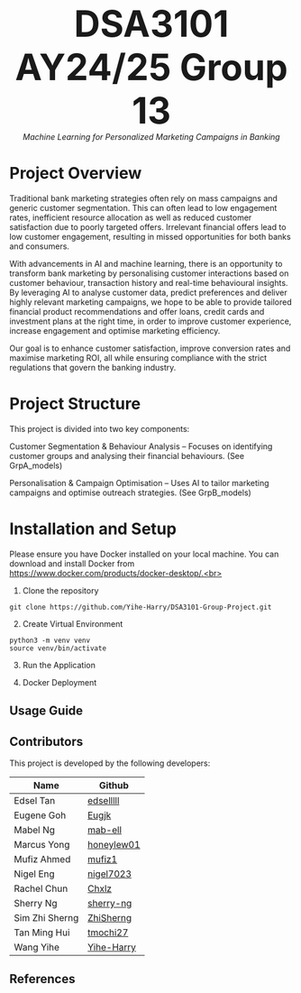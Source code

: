 <p align="center">
  <strong style="font-size:64px;">DSA3101 AY24/25 Group 13</strong> <br>
  <em>Machine Learning for Personalized Marketing Campaigns in Banking</em> <br>
</p>

# Project Overview
Traditional bank marketing strategies often rely on mass campaigns and generic customer segmentation. This can often lead to low engagement rates, inefficient resource allocation as well as reduced customer satisfaction due to poorly targeted offers. Irrelevant financial offers lead to low customer engagement, resulting in missed opportunities for both banks and consumers.

With advancements in AI and machine learning, there is an opportunity to transform bank marketing by personalising customer interactions based on customer behaviour, transaction history and real-time behavioural insights. By leveraging AI to analyse customer data, predict preferences and deliver highly relevant marketing campaigns, we hope to be able to provide tailored financial product recommendations and offer loans, credit cards and investment plans at the right time, in order to improve customer experience, increase engagement and optimise marketing efficiency.

Our goal is to enhance customer satisfaction, improve conversion rates and maximise marketing ROI, all while ensuring compliance with the strict regulations that govern the banking industry.

# Project Structure
This project is divided into two key components:

Customer Segmentation & Behaviour Analysis – Focuses on identifying customer groups and analysing their financial behaviours. (See GrpA_models)

Personalisation & Campaign Optimisation – Uses AI to tailor marketing campaigns and optimise outreach strategies. (See GrpB_models)

# Installation and Setup
Please ensure you have Docker installed on your local machine. You can download and install Docker from https://www.docker.com/products/docker-desktop/.<br>

1. Clone the repository
```
git clone https://github.com/Yihe-Harry/DSA3101-Group-Project.git
```

2. Create Virtual Environment
```
python3 -m venv venv
source venv/bin/activate
```

3. Run the Application

4. Docker Deployment


<h2>Usage Guide</h2>

<h2>Contributors</h2>
This project is developed by the following developers:<br>

| Name            | Github                                      |
|-----------------|---------------------------------------------|
| Edsel Tan       | [edselllll](https://github.com/edselllll)   |
| Eugene Goh      | [Eugjk](https://github.com/Eugjk)           |
| Mabel Ng        | [mab-ell](https://github.com/mab-ell)       |
| Marcus Yong     | [honeylew01](https://github.com/honeylew01) |
| Mufiz Ahmed     | [mufiz1](https://github.com/mufiz1)         |
| Nigel Eng       | [nigel7023](https://github.com/nigel7023)   |
| Rachel Chun     | [Chxlz](https://github.com/Chxlz)           |
| Sherry Ng       | [sherry-ng](https://github.com/sherry-ng)   |
| Sim Zhi Sherng  | [ZhiSherng](https://github.com/ZhiSherng)   |
| Tan Ming Hui    | [tmochi27](https://github.com/tmochi27)     |
| Wang Yihe       | [Yihe-Harry](https://github.com/Yihe-Harry) |



<h2>References</h2>
